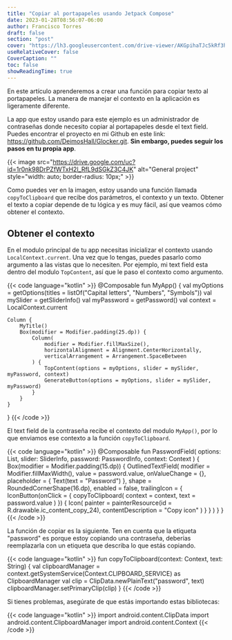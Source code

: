 ```yaml
---
title: "Copiar al portapapeles usando Jetpack Compose"
date: 2023-01-28T08:56:07-06:00
author: Francisco Torres
draft: false
section: "post"
cover: "https://lh3.googleusercontent.com/drive-viewer/AKGpihaTJc5kRf3hzWSN4IdkYm58uwgihgBrlMDHho5tMnzckUroHyIqJ-I-AWIZMTYsesW_sNiJZkx2aKHdXRpL-sPPHIPnFiWwdQ=s1600-rw-v1"
useRelativeCover: false
CoverCaption: ""
toc: false
showReadingTime: true
---
```


En este artículo aprenderemos a crear una función para copiar texto al portapapeles. La manera de manejar el contexto en la aplicación es ligeramente diferente.

La app que estoy usando para este ejemplo es un administrador de contraseñas donde necesito copiar al portapapeles desde el text field. Puedes encontrar el proyecto en mi Github en este link: https://github.com/DeimosHall/Glocker.git. **Sin embargo, puedes seguir los pasos en tu propia app**.

{{< image
src="https://drive.google.com/uc?id=1r0nk98DrPZfWTxH2l_RfL9dSGkZ3C4JK"
alt="General project"
style="width: auto; border-radius: 10px;" >}}

Como puedes ver en la imagen, estoy usando una función llamada `copyToClipboard` que recibe dos parámetros, el contexto y un texto. Obtener el texto a copiar depende de tu lógica y es muy fácil, así que veamos cómo obtener el contexto.

## Obtener el contexto

En el modulo principal de tu app necesitas inicializar el contexto usando `LocalContext.current`. Una vez que lo tengas, puedes pasarlo como argumento a las vistas que lo necesiten. Por ejemplo, mi text field esta dentro del modulo `TopContent`, así que le paso el contexto como argumento.

{{< code language="kotlin" >}}
@Composable
fun MyApp() {
    val myOptions = getOptions(titles = listOf("Capital letters", "Numbers", "Symbols"))
    val mySlider = getSliderInfo()
    val myPassword = getPassword()
    val context = LocalContext.current

    Column {
        MyTitle()
        Box(modifier = Modifier.padding(25.dp)) {
            Column(
                modifier = Modifier.fillMaxSize(),
                horizontalAlignment = Alignment.CenterHorizontally,
                verticalArrangement = Arrangement.SpaceBetween
            ) {
                TopContent(options = myOptions, slider = mySlider, myPassword, context)
                GenerateButton(options = myOptions, slider = mySlider, myPassword)
            }
        }
    }
}
{{< /code >}}

El text field de la contraseña recibe el contexto del modulo `MyApp()`, por lo que enviamos ese contexto a la función `copyToClipboard`.

{{< code language="kotlin" >}}
@Composable
fun PasswordField(
    options: List<CheckboxInfo>,
    slider: SliderInfo,
    password: PasswordInfo,
    context: Context
) {
    Box(modifier = Modifier.padding(15.dp)) {
        OutlinedTextField(
            modifier = Modifier.fillMaxWidth(),
            value = password.value,
            onValueChange = {},
            placeholder = { Text(text = "Password") },
            shape = RoundedCornerShape(16.dp),
            enabled = false,
            trailingIcon = {
                IconButton(onClick = {
                    copyToClipboard(
                        context = context,
                        text = password.value
                    )
                }) {
                    Icon(
                        painter = painterResource(id = R.drawable.ic_content_copy_24),
                        contentDescription = "Copy icon"
                    )
                }
            }
        )
    }
}
{{< /code >}}

La función de copiar es la siguiente. Ten en cuenta que la etiqueta "password" es porque estoy copiando una contraseña, deberías reemplazarla con un etiqueta que describa lo que estás copiando.

{{< code language="kotlin" >}}
fun copyToClipboard(context: Context, text: String) {
    val clipboardManager =
        context.getSystemService(Context.CLIPBOARD_SERVICE) as ClipboardManager
    val clip = ClipData.newPlainText("password", text)
    clipboardManager.setPrimaryClip(clip)
}
{{< /code >}}

Si tienes problemas, asegúrate de que estás importando estas bibliotecas:

{{< code language="kotlin" >}}
import android.content.ClipData
import android.content.ClipboardManager
import android.content.Context
{{< /code >}}
